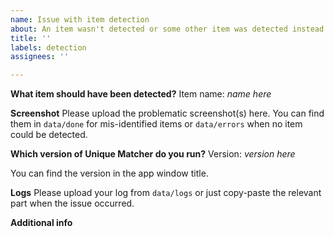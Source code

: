 ```yaml
---
name: Issue with item detection
about: An item wasn't detected or some other item was detected instead
title: ''
labels: detection
assignees: ''

---
```


**What item should have been detected?**
Item name: *name here*

**Screenshot**
Please upload the problematic screenshot(s) here. You can find them in `data/done` for mis-identified items or `data/errors` when no item could be detected.

**Which version of Unique Matcher do you run?**
Version: *version here*

You can find the version in the app window title.

**Logs**
Please upload your log from `data/logs` or just copy-paste the relevant part when the issue occurred.

**Additional info**

